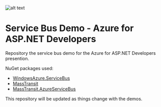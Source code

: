![alt text](http://lozanotek.com/images/logo.gif "Created by Lozanotek, Inc.")
# Service Bus Demo - Azure for ASP.NET Developers
Repository the service bus demo for the Azure for ASP.NET Developers presention.

NuGet packages used:

* [WindowsAzure.ServiceBus](https://www.nuget.org/packages/WindowsAzure.ServiceBus/)
* [MassTransit](https://www.nuget.org/packages/MassTransit/)
* [MassTransit.AzureServiceBus](https://www.nuget.org/packages/MassTransit.AzureServiceBus/)

This repository will be updated as things change with the demos.
